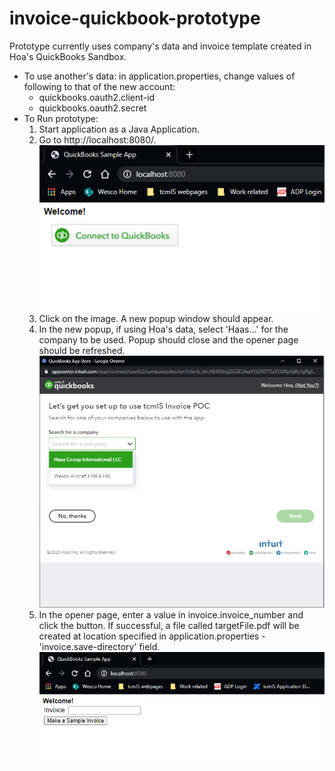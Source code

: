 # invoice-quickbook-prototype
Prototype currently uses company's data and invoice template created in Hoa's QuickBooks Sandbox.

- To use another's data: in application.properties, change values of following to that of the new account:
   - quickbooks.oauth2.client-id
   - quickbooks.oauth2.secret
- To Run prototype:
   1. Start application as a Java Application.
   2. Go to http://localhost:8080/. ![Home Page](src/main/resources/images/Login.PNG)
   3. Click on the image. A new popup window should appear.
   4. In the new popup, if using Hoa's data, select 'Haas...' for the company to be used. Popup should close and the opener page should be refreshed. ![Company Select Page](src/main/resources/images/CompanySelect.PNG)
   5. In the opener page, enter a value in invoice.invoice_number and click the button. If successful, a file called targetFile.pdf will be created at location specified in application.properties - 'invoice.save-directory' field. ![Login Page](src/main/resources/images/Home.PNG)
